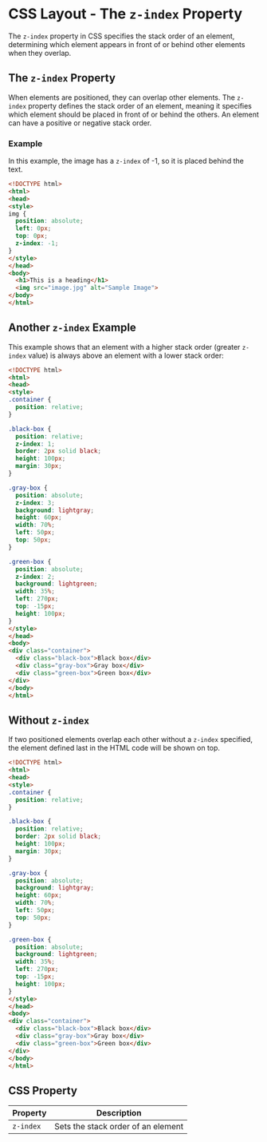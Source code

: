 # CSS Layout - The `z-index` Property
The `z-index` property in CSS specifies the stack order of an element, determining which element appears in front of or behind other elements when they overlap.
## The `z-index` Property
When elements are positioned, they can overlap other elements. The `z-index` property defines the stack order of an element, meaning it specifies which element should be placed in front of or behind the others. An element can have a positive or negative stack order.
### Example
In this example, the image has a `z-index` of -1, so it is placed behind the text.

```html
<!DOCTYPE html>
<html>
<head>
<style>
img {
  position: absolute;
  left: 0px;
  top: 0px;
  z-index: -1;
}
</style>
</head>
<body>
  <h1>This is a heading</h1>
  <img src="image.jpg" alt="Sample Image">
</body>
</html>
```

## Another `z-index` Example

This example shows that an element with a higher stack order (greater `z-index` value) is always above an element with a lower stack order:

```html
<!DOCTYPE html>
<html>
<head>
<style>
.container {
  position: relative;
}

.black-box {
  position: relative;
  z-index: 1;
  border: 2px solid black;
  height: 100px;
  margin: 30px;
}

.gray-box {
  position: absolute;
  z-index: 3;
  background: lightgray;
  height: 60px;
  width: 70%;
  left: 50px;
  top: 50px;
}

.green-box {
  position: absolute;
  z-index: 2;
  background: lightgreen;
  width: 35%;
  left: 270px;
  top: -15px;
  height: 100px;
}
</style>
</head>
<body>
<div class="container">
  <div class="black-box">Black box</div>
  <div class="gray-box">Gray box</div>
  <div class="green-box">Green box</div>
</div>
</body>
</html>
```

## Without `z-index`

If two positioned elements overlap each other without a `z-index` specified, the element defined last in the HTML code will be shown on top.

```html
<!DOCTYPE html>
<html>
<head>
<style>
.container {
  position: relative;
}

.black-box {
  position: relative;
  border: 2px solid black;
  height: 100px;
  margin: 30px;
}

.gray-box {
  position: absolute;
  background: lightgray;
  height: 60px;
  width: 70%;
  left: 50px;
  top: 50px;
}

.green-box {
  position: absolute;
  background: lightgreen;
  width: 35%;
  left: 270px;
  top: -15px;
  height: 100px;
}
</style>
</head>
<body>
<div class="container">
  <div class="black-box">Black box</div>
  <div class="gray-box">Gray box</div>
  <div class="green-box">Green box</div>
</div>
</body>
</html>
```

## CSS Property

| Property | Description                    |
|----------|--------------------------------|
| `z-index`| Sets the stack order of an element |
